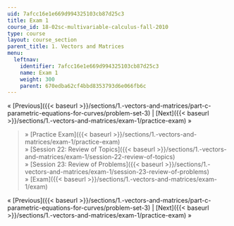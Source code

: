 ```yaml
---
uid: 7afcc16e1e669d994325103cb87d25c3
title: Exam 1
course_id: 18-02sc-multivariable-calculus-fall-2010
type: course
layout: course_section
parent_title: 1. Vectors and Matrices
menu:
  leftnav:
    identifier: 7afcc16e1e669d994325103cb87d25c3
    name: Exam 1
    weight: 300
    parent: 670edba62cf4bbd8353793d6e066fb6c
---
```


« [Previous]({{< baseurl >}}/sections/1.-vectors-and-matrices/part-c-parametric-equations-for-curves/problem-set-3) | [Next]({{< baseurl >}}/sections/1.-vectors-and-matrices/exam-1/practice-exam) »

> » [Practice Exam]({{< baseurl >}}/sections/1.-vectors-and-matrices/exam-1/practice-exam)  
> » [Session 22: Review of Topics]({{< baseurl >}}/sections/1.-vectors-and-matrices/exam-1/session-22-review-of-topics)  
> » [Session 23: Review of Problems]({{< baseurl >}}/sections/1.-vectors-and-matrices/exam-1/session-23-review-of-problems)  
> » [Exam]({{< baseurl >}}/sections/1.-vectors-and-matrices/exam-1/exam)

« [Previous]({{< baseurl >}}/sections/1.-vectors-and-matrices/part-c-parametric-equations-for-curves/problem-set-3) | [Next]({{< baseurl >}}/sections/1.-vectors-and-matrices/exam-1/practice-exam) »